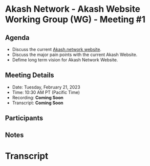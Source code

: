 
# Akash Network - Akash Website Working Group (WG) - Meeting #1

## Agenda

- Discuss the current [Akash.network website](https://akash.network/). 
- Discuss the major pain points with the current Akash Website.
- Defime long term vision for Akash Network Website. 

## Meeting Details

- Date: Tuesday, February 21, 2023
- Time: 10:30 AM PT (Pacific Time)
- Recording: **Coming Soon**
- Transcript: **Coming Soon**

## Participants


## Notes


# **Transcript**
